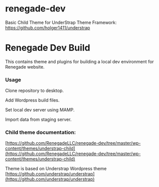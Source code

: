 # renegade-dev
Basic Child Theme for UnderStrap Theme Framework: https://github.com/holger1411/understrap

Renegade Dev Build
==================

This contains theme and plugins for building a local dev environment for Renegade website.

### Usage

Clone repository to desktop.

Add Wordpress build files.

Set local dev server using MAMP.

Import data from staging server.


### Child theme documentation:
[https://github.com/RenegadeLLC/renegade-dev/tree/master/wp-content/themes/understrap-child](https://github.com/RenegadeLLC/renegade-dev/tree/master/wp-content/themes/understrap-child)

Theme is based on Understrap Wordpress theme [https://github.com/understrap/understrap](https://github.com/understrap/understrap)